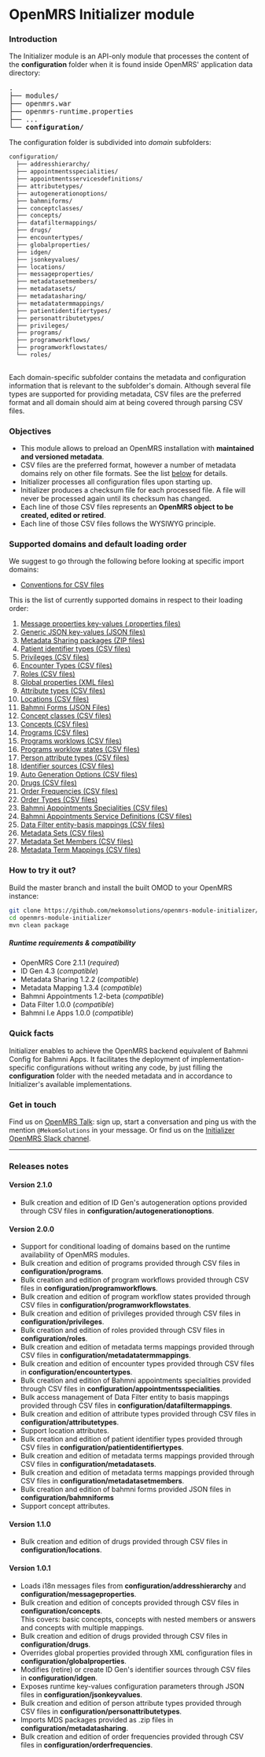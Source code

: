 # OpenMRS Initializer module
### Introduction
The Initializer module is an API-only module that processes the content of the **configuration** folder when it is found inside OpenMRS' application data directory:

<pre>
.
├── modules/
├── openmrs.war
├── openmrs-runtime.properties
├── ...
└── <b>configuration/</b>
</pre>
The configuration folder is subdivided into _domain_ subfolders:
```bash
configuration/
  ├── addresshierarchy/
  ├── appointmentsspecialities/
  ├── appointmentsservicesdefinitions/
  ├── attributetypes/
  ├── autogenerationoptions/
  ├── bahmniforms/
  ├── conceptclasses/
  ├── concepts/
  ├── datafiltermappings/
  ├── drugs/
  ├── encountertypes/
  ├── globalproperties/
  ├── idgen/
  ├── jsonkeyvalues/
  ├── locations/
  ├── messageproperties/
  ├── metadatasetmembers/ 
  ├── metadatasets/ 
  ├── metadatasharing/ 
  ├── metadatatermmappings/ 
  ├── patientidentifiertypes/ 
  ├── personattributetypes/ 
  ├── privileges/ 
  ├── programs/ 
  ├── programworkflows/
  ├── programworkflowstates/
  └── roles/
   
```  
Each domain-specific subfolder contains the metadata and configuration information that is relevant to the subfolder's domain. Although several file types are supported for providing metadata, CSV files are the preferred format and all domain should aim at being covered through parsing CSV files.

### Objectives
* This module allows to preload an OpenMRS installation with **maintained and versioned metadata**.
* CSV files are the preferred format, however a number of metadata domains rely on other file formats. See the list [below](#supported-domains-and-default-loading-order) for details.
* Initializer processes all configuration files upon starting up.
* Initializer produces a checksum file for each processed file. A file will never be processed again until its checksum has changed.
* Each line of those CSV files represents an **OpenMRS object to be created, edited or retired**.
* Each line of those CSV files follows the WYSIWYG principle.

### Supported domains and default loading order
We suggest to go through the following before looking at specific import domains:
* [Conventions for CSV files](readme/csv_conventions.md)

This is the list of currently supported domains in respect to their loading order:
1. [Message properties key-values (.properties files)](readme/messageproperties.md)
1. [Generic JSON key-values (JSON files)](readme/jsonkeyvalues.md)
1. [Metadata Sharing packages (ZIP files)](readme/mds.md)
1. [Patient identifier types (CSV files)](readme/pit.md)
1. [Privileges (CSV files)](readme/priv.md)
1. [Encounter Types (CSV files)](readme/et.md)
1. [Roles (CSV files)](readme/roles.md)
1. [Global properties (XML files)](readme/globalproperties.md)
1. [Attribute types (CSV files)](readme/atttypes.md)
1. [Locations (CSV files)](readme/loc.md)
1. [Bahmni Forms (JSON Files)](readme/bahmniforms.md)
1. [Concept classes (CSV files)](readme/conceptclasses.md)
1. [Concepts (CSV files)](readme/concepts.md)
1. [Programs (CSV files)](readme/prog.md)
1. [Programs worklows (CSV files)](readme/prog.md)
1. [Programs worklow states (CSV files)](readme/prog.md)
1. [Person attribute types (CSV files)](readme/pat.md)
1. [Identifier sources (CSV files)](readme/idgen.md)
1. [Auto Generation Options (CSV files)](readme/autogenerationoptions.md)
1. [Drugs (CSV files)](readme/drugs.md)
1. [Order Frequencies (CSV files)](readme/freqs.md)
1. [Order Types (CSV files)](readme/ordertypes.md)
1. [Bahmni Appointments Specialities (CSV files)](readme/appointmentsspecialities.md)
1. [Bahmni Appointments Service Definitions (CSV files)](readme/appointmentsservicesdefinitions.md)
1. [Data Filter entity-basis mappings (CSV files)](readme/datafiltermappings.md)
1. [Metadata Sets (CSV files)](readme/mdm.md#domain-metadatasets)
1. [Metadata Set Members (CSV files)](readme/mdm.md#domain-metadatasetmembers)
1. [Metadata Term Mappings (CSV files)](readme/mdm.md#domain-metadatatermmappings)

### How to try it out?
Build the master branch and install the built OMOD to your OpenMRS instance:
```bash
git clone https://github.com/mekomsolutions/openmrs-module-initializer/tree/master
cd openmrs-module-initializer
mvn clean package
```
##### Runtime requirements & compatibility
* OpenMRS Core 2.1.1 (*required*)
* ID Gen 4.3 (*compatible*)
* Metadata Sharing 1.2.2 (*compatible*)
* Metadata Mapping 1.3.4 (*compatible*)
* Bahmni Appointments 1.2-beta (*compatible*)
* Data Filter 1.0.0 (*compatible*)
* Bahmni I.e Apps 1.0.0 (*compatible*)

### Quick facts
Initializer enables to achieve the OpenMRS backend equivalent of Bahmni Config for Bahmni Apps. It facilitates the deployment of implementation-specific configurations without writing any code, by just filling the **configuration** folder with the needed metadata and in accordance to Initializer's available implementations.

### Get in touch
Find us on [OpenMRS Talk](https://talk.openmrs.org/): sign up, start a conversation and ping us with the mention `@MekomSolutions` in your message. Or find us on the [Initializer OpenMRS Slack channel](https://openmrs.slack.com/archives/CPC20CBFH).

----

### Releases notes

#### Version 2.1.0
* Bulk creation and edition of ID Gen's autogeneration options provided through CSV files in **configuration/autogenerationoptions**.

#### Version 2.0.0
* Support for conditional loading of domains based on the runtime availability of OpenMRS modules.
* Bulk creation and edition of programs provided through CSV files in **configuration/programs**.
* Bulk creation and edition of program workflows provided through CSV files in **configuration/programworkflows**.
* Bulk creation and edition of program workflow states provided through CSV files in **configuration/programworkflowstates**.
* Bulk creation and edition of privileges provided through CSV files in **configuration/privileges**.
* Bulk creation and edition of roles provided through CSV files in **configuration/roles**.
* Bulk creation and edition of metadata terms mappings provided through CSV files in **configuration/metadatatermmappings**.
* Bulk creation and edition of encounter types provided through CSV files in **configuration/encountertypes**.
* Bulk creation and edition of Bahmni appointments specialities provided through CSV files in **configuration/appointmentsspecialities**.
* Bulk access management of Data Filter entity to basis mappings provided through CSV files in **configuration/datafiltermappings**.
* Bulk creation and edition of attribute types provided through CSV files in **configuration/attributetypes**.
* Support location attributes.
* Bulk creation and edition of patient identifier types provided through CSV files in **configuration/patientidentifiertypes**.
* Bulk creation and edition of metadata terms mappings provided through CSV files in **configuration/metadatasets**.
* Bulk creation and edition of metadata terms mappings provided through CSV files in **configuration/metadatasetmembers**.
* Bulk creation and edition of bahmni forms provided JSON files in **configuration/bahmniforms**
* Support concept attributes.

#### Version 1.1.0
* Bulk creation and edition of drugs provided through CSV files in **configuration/locations**.

#### Version 1.0.1
* Loads i18n messages files from **configuration/addresshierarchy** and **configuration/messageproperties**.
* Bulk creation and edition of concepts provided through CSV files in **configuration/concepts**.<br/>This covers: basic concepts, concepts with nested members or answers and concepts with multiple mappings.
* Bulk creation and edition of drugs provided through CSV files in **configuration/drugs**.
* Overrides global properties provided through XML configuration files in **configuration/globalproperties**.
* Modifies (retire) or create ID Gen's identifier sources through CSV files in **configuration/idgen**.
* Exposes runtime key-values configuration parameters through JSON files in **configuration/jsonkeyvalues**.
* Bulk creation and edition of person attribute types provided through CSV files in **configuration/personattributetypes**.
* Imports MDS packages provided as .zip files in **configuration/metadatasharing**.
* Bulk creation and edition of order frequencies provided through CSV files in **configuration/orderfrequencies**.
